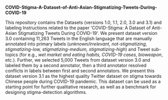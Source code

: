 **COVID-Stigma-A-Dataset-of-Anti-Asian-Stigmatizing-Tweets-During-COVID-19**

This repository contains the Datasets (versions 1.0, 1.1, 2.0, 3.0 and 3.1) and labeling Instructions related to the paper 'COVID-Stigma: A Dataset of Anti-Asian Stigmatizing Tweets During COVID-19'. We present dataset version 3.0 containing 11,263 Tweets in the English language that are manually annotated into primary labels (_unknown/irrelevant, not-stigmatizing, stigmatizing-low, stigmatizing-medium, stigmatizing-high_) and Tweet sub-topics (for e.g., _wet market and eating habits, COVID-19 cases, bioweapon_, etc.). Further, we selected 5,000 Tweets from dataset version 3.0 and labeled them by a second annotator, then a third annotator resolved conflicts in labels between first and second annotators. We present this dataset version 3.1 as the highest quality Twitter dataset on stigma towards Chinese people during COVID-19 pandemic. This dataset can be used as a starting point for further qualitative research, as well as a benchmark for designing stigma-detection algorithms.
